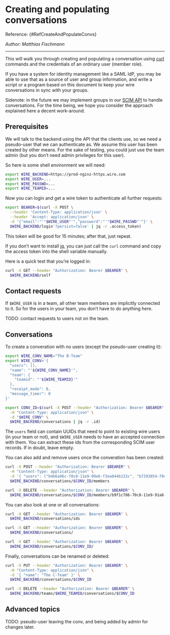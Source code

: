 # Creating and populating conversations

Reference: {#RefCreateAndPopulateConvs}

*Author: Matthias Fischmann*

---

This will walk you through creating and populating a conversation
using [curl](https://curl.haxx.se/) commands and the credentials of an
ordinary user (member role).

If you have a system for identity management like a SAML IdP, you may
be able to use that as a source of user and group information, and
write a script or a program based on this document to keep your wire
conversations in sync with your groups.

Sidenote: in the future we may implement groups in our [SCIM
API](http://www.simplecloud.info/) to handle conversations.  For the
time being, we hope you consider the approach explained here a decent
work-around.

## Prerequisites

We will talk to the backend using the API that the clients use, so we
need a pseudo-user that we can authenticate as.  We assume this user
has been created by other means.  For the sake of testing, you could
just use the team admin (but you don’t need admin privileges for this
user).

So here is some shell environment we will need:

```bash
export WIRE_BACKEND=https://prod-nginz-https.wire.com
export WIRE_USER=...
export WIRE_PASSWD=...
export WIRE_TEAMID=...
```

Now you can login and get a wire token to authenticate all further
requests:

```bash
export BEARER=$(curl -X POST \
  --header 'Content-Type: application/json' \
  --header 'Accept: application/json' \
  -d '{"email":"'"$WIRE_USER"'","password":"'"$WIRE_PASSWD"'"}' \
  $WIRE_BACKEND/login'?persist=false' | jq -r .access_token)
```

This token will be good for 15 minutes; after that, just repeat.

If you don’t want to install [jq](https://stedolan.github.io/jq/), you
can just call the `curl` command and copy the access token into the
shell variable manually.

Here is a quick test that you’re logged in:

```bash
curl -X GET --header "Authorization: Bearer $BEARER" \
  $WIRE_BACKEND/self
```

## Contact requests

If `$WIRE_USER` is in a team, all other team members are implicitly
connected to it.  So for the users in your team, you don’t have to do
anything here.

TODO: contact requests to users not on the team.

## Conversations

To create a converation with no users (except the pseudo-user creating it):

```bash
export WIRE_CONV_NAME="The B-Team"
export WIRE_CONV='{
  "users": [],
  "name": "'${WIRE_CONV_NAME}'",
  "team": {
    "teamid": "'${WIRE_TEAMID}'"
  },
  "receipt_mode": 0,
  "message_timer": 0
}'

export CONV_ID=$(curl -X POST --header "Authorization: Bearer $BEARER" \
  -H "Content-Type: application/json" \
  -d "$WIRE_CONV" \
  $WIRE_BACKEND/conversations | jq -r .id)
```

The `users` field can contain UUIDs that need to point to existing
wire users (in your team or not), and `$WIRE_USER` needs to have an
accepted connection with them.  You can extract these ids from the
corresponding SCIM user records.  If in doubt, leave empty.

You can also add and remove users once the converation has been
created:

```bash
curl -X POST --header "Authorization: Bearer $BEARER" \
  -H "Content-Type: application/json" \
  -d '{ "users": ["b4b6a96c-70c8-11e9-99e6-f3ea044b132c", "b7293854-70c8-11e9-b620-97ff1eba6324"] }' \
  $WIRE_BACKEND/conversations/$CONV_ID/members

curl -X DELETE --header "Authorization: Bearer $BEARER" \
  $WIRE_BACKEND/conversations/$CONV_ID/members/b9f1c786-70c8-11e9-91a6-fbeb48cdcdd1
```

You can also look at one or all conversations:

```bash
curl -X GET --header "Authorization: Bearer $BEARER" \
  $WIRE_BACKEND/conversations/ids

curl -X GET --header "Authorization: Bearer $BEARER" \
  $WIRE_BACKEND/conversations/

curl -X GET --header "Authorization: Bearer $BEARER" \
  $WIRE_BACKEND/conversations/$CONV_ID/
```

Finally, conversations can be renamed or deleted:

```bash
curl -X PUT --header "Authorization: Bearer $BEARER" \
  -H "Content-Type: application/json" \
  -d '{ "name": "The C-Team" }' \
  $WIRE_BACKEND/conversations/$CONV_ID

curl -X DELETE --header "Authorization: Bearer $BEARER" \
  $WIRE_BACKEND/teams/$WIRE_TEAMID/conversations/$CONV_ID
```

## Advanced topics

TODO: pseudo-user leaving the conv, and being added by admin for changes later.
